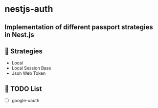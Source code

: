 # nestjs-auth

## Implementation of different passport strategies in Nest.js

## 🚀 Strategies

- Local
- Local Session Base
- Json Web Token


## 📜 TODO List

- [ ] google-oauth
